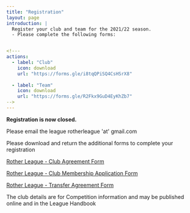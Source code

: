```yaml
---
title: "Registration"
layout: page
introduction: |
  Register your club and team for the 2021/22 season.
  - Please complete the following forms:


<!---
actions:
  - label: "Club"
    icon: download
    url: "https://forms.gle/i8tqQPiSQ4CsHSrX8"
    
  - label: "Team"
    icon: download
    url: "https://forms.gle/R2Fkx9GuD4EyKhZb7"
-->
---
```


**Registration is now closed.**

Please email the league rotherleague 'at' gmail.com


Please download and return the additional forms to complete your registration

[Rother League - Club Agreement Form](https://drive.google.com/file/d/106veRbsvyzTlYNM5_SczTsiRFADPmtvN/view?usp=sharing)

[Rother League - Club Membership Application Form](https://drive.google.com/file/d/1CfcR1L5_CqmDMeP5I7TX5ibWfTmX0Hqd/view?usp=sharing)

[Rother League - Transfer Agreement Form](https://drive.google.com/file/d/1QuO4Stnm-fvKDaKFEutpNwCLtaWNhiLu/view?usp=sharing)

The club details are for Competition information and may be published online and in the League Handbook

